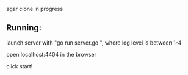 agar clone in progress

Running:
--------
launch server with "go run server.go <log level>",
where log level is between 1-4

open localhost:4404 in the browser

click start!
